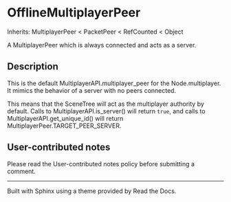 # OfflineMultiplayerPeer

Inherits: MultiplayerPeer < PacketPeer < RefCounted < Object

A MultiplayerPeer which is always connected and acts as a server.

## Description

This is the default MultiplayerAPI.multiplayer_peer for the Node.multiplayer.
It mimics the behavior of a server with no peers connected.

This means that the SceneTree will act as the multiplayer authority by
default. Calls to MultiplayerAPI.is_server() will return `true`, and calls to
MultiplayerAPI.get_unique_id() will return MultiplayerPeer.TARGET_PEER_SERVER.

## User-contributed notes

Please read the User-contributed notes policy before submitting a comment.

* * *

Built with Sphinx using a theme provided by Read the Docs.


